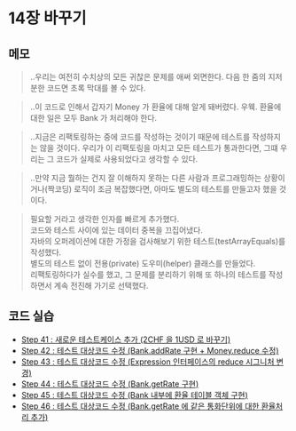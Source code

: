 # 14장 바꾸기


## 메모

> ..우리는 여전히 수치상의 모든 귀찮은 문제를 애써 외면한다. 다음 한 줌의 지저분한 코드면 초록 막대를 볼 수 있다.

> ..이 코드로 인해서 갑자기 Money 가 환율에 대해 알게 돼버렸다. 우웩. 환율에 대한 일은 모두 Bank 가 처리해야 한다.

> ..지금은 리팩토링하는 중에 코드를 작성하는 것이기 때문에 테스트를 작성하지는 않을 것이다. 우리가 이 리팩토링을 마치고 모든 테스트가 통과한다면, 그떄 우리는 그 코드가 실제로 사용되었다고 생각할 수 있다.

> ..만약 지금 뭘하는 건지 잘 이해하지 못하는 다른 사람과 프로그래밍하는 상황이거나(짝코딩) 로직이 조금 복잡했다면, 아마도 별도의 테스트를 만들고자 했을 것이다.

> 필요할 거라고 생각한 인자를 빠르게 추가했다.  
> 코드와 테스트 사이에 있는 데이터 중복을 끄집어냈다.  
> 자바의 오퍼레이션에 대한 가정을 검사해보기 위한 테스트(testArrayEquals)를 작성했다.  
> 별도의 테스트 없이 전용(private) 도우미(helper) 클래스를 만들었다.  
> 리팩토링하다가 실수를 했고, 그 문제를 분리하기 위해 또 하나의 테스트를 작성하면서 계속 전진해 가기로 선택했다.  


## 코드 실습

- [Step 41 : 새로운 테스트케이스 추가 (2CHF 을 1USD 로 바꾸기)](./section14.step41.test.ts)
- [Step 42 : 테스트 대상코드 수정 (Bank.addRate 구현 + Money.reduce 수정)](./section14.step42.test.ts)
- [Step 43 : 테스트 대상코드 수정 (Expression 인터페이스의 reduce 시그니처 변경)](./section14.step43.test.ts)
- [Step 44 : 테스트 대상코드 수정 (Bank.getRate 구현)](./section14.step44.test.ts)
- [Step 45 : 테스트 대상코드 수정 (Bank 내부에 환율 테이블 객체 구현)](./section14.step45.test.ts)
- [Step 46 : 테스트 대상코드 수정 (Bank.getRate 에 같은 통화단위에 대한 환율처리 추가)](./section14.step46.test.ts)

